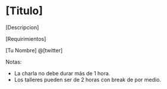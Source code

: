 # [Titulo]

[Descripcion]

[Requirimientos]

[Tu Nombre] @[twitter]

Notas:
- La charla no debe durar más de 1 hora.
- Los talleres pueden ser de 2 horas con break de por medio.
